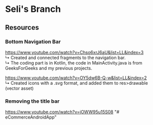 # Seli's Branch

## Resources 

### Bottom Navigation Bar

https://www.youtube.com/watch?v=Chso6xrJ6aU&list=LL&index=3
<br>↳ Created and connected fragments to the navigation bar.
<br>↳ The coding part is in Kotlin, the code in MainActivity.java is from GeeksForGeeks and my previous projects.

https://www.youtube.com/watch?v=OY5dw6B-Q-w&list=LL&index=2
<br>↳ Created icons with a .svg format, and added them to res>drawable (vector asset)

### Removing the title bar
https://www.youtube.com/watch?v=jOWW95u15S08
"# eCommerceAndroidApp" 
